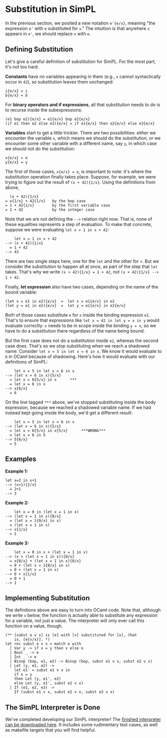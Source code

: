 # Substitution in SimPL

In the previous section, we posited a new notation `e'{e/x}`, meaning
"the expression `e'` with `e` substituted for `x`." The intuition is
that anywhere `x` appears in `e'`, we should replace `x` with `e`. 

## Defining Substitution

Let's give a careful definition of substitution for SimPL.  For the most
part, it's not too hard.  

**Constants** have no variables appearing in them (e.g., `x` cannot
syntactically occur in `42`), so substitution leaves them unchanged:
```
i{e/x} = i
b{e/x} = b
```

For **binary operators and if expressions**, all that substitution
needs to do is to recurse inside the subexpressions:
```
(e1 bop e2){e/x} = e1{e/x} bop e2{e/x}
(if e1 then e2 else e3){e/x} = if e1{e/x} then e2{e/x} else e3{e/x}
```

**Variables** start to get a little trickier.  There are two possibilities:
either we encounter the variable `x`, which means we should do the
substitution, or we encounter some other variable with a different
name, say `y`, in which case we should not do the substitution:
```
x{e/x} = e
y{e/x} = y
```

The first of those cases, `x{e/x} = e`, is important to note:
it's where the substitution operation finally takes place.  Suppose,
for example, we were trying to figure out the result of
`(x + 42){1/x}`.  Using the definitions from above,
```
  (x + 42){1/x}
= x{1/x} + 42{1/x}   by the bop case
= 1 + 42{1/x}        by the first variable case
= 1 + 42             by the integer case
```

Note that we are not defining the `-->` relation right now.  That is,
none of these equalities represents a step of evaluation.  To make
that concrete, suppose we were evaluating `let x = 1 in x + 42`:
```
    let x = 1 in x + 42
--> (x + 42){1/x}
  = 1 + 42
--> 43
```
There are two single steps here, one for the `let` and the other for
`+`.  But we consider the substitution to happen all at once, as part
of the step that `let` takes.  That's why we write 
`(x + 42){1/x} = 1 + 42`, not `(x + 42){1/x} --> 1 + 42`.

Finally, **let expression** also have two cases, depending on the name
of the bound variable:
```
(let x = e1 in e2){e/x}  =  let x = e1{e/x} in e2
(let y = e1 in e2){e/x}  =  let y = e1{e/x} in e2{e/x}
```

Both of those cases substitute `e` for `x` inside the binding
expression `e1`.  That's to ensure that expressions like
`let x = 42 in let y = x in y` would evaluate correctly:
`x` needs to be in scope inside the binding `y = x`, so we
have to do a substitution there regardless of the name being
bound.

But the first case does not do a substitution inside `e2`, whereas
the second case does.  That's so we *stop* substituting when
we reach a shadowed name.  Consider `let x = 5 in let x = 6 in x`.
We know it would evaluate to `6` in OCaml because of shadowing.
Here's how it would evaluate with our definitions of SimPL:
```
    let x = 5 in let x = 6 in x
--> (let x = 6 in x){5/x}
  = let x = 6{5/x} in x      ***
  = let x = 6 in x
--> x{6/x}
  = 6
```
On the line tagged `***` above, we've stopped substituting inside
the body expression, because we reached a shadowed variable name.
If we had instead kept going inside the body, we'd get a different
result:
```
    let x = 5 in let x = 6 in x
--> (let x = 6 in x){5/x}
  = let x = 6{5/x} in x{5/x}      ***WRONG***
  = let x = 6 in 5
--> 5{6/x}
  = 5
```

## Examples

**Example 1:**

```
let x=2 in x+1
--> (x+1){2/x}   
  = 2+1
--> 3
```

**Example 2:**

```
    let x = 0 in (let x = 1 in x)
--> (let x = 1 in x){0/x}  
  = (let x = 1{0/x} in x) 
  = (let x = 1 in x)
--> x{1/x}  
  = 1
```

**Example 3:**

```
    let x = 0 in x + (let x = 1 in x)
--> (x + (let x = 1 in x)){0/x}  
  = x{0/x} + (let x = 1 in x){0/x}
  = 0 + (let x = 1{0/x} in x)  
  = 0 + (let x = 1 in x)  
--> 0 + x{1/x}  
  = 0 + 1
--> 1
```

## Implementing Substitution

The definitions above are easy to turn into OCaml code.
Note that, although we write `v` below, the function is
actually able to substitute any expression for a variable,
not just a value.  The interpreter will only ever call
this function on a value, though.

```
(** [subst e v x] is [e] with [v] substituted for [x], that
    is, [e{v/x}]. *)
let rec subst e v x = match e with
  | Var y -> if x = y then v else e
  | Bool _ -> e
  | Int _ -> e
  | Binop (bop, e1, e2) -> Binop (bop, subst e1 v x, subst e2 v x)
  | Let (y, e1, e2) ->
    let e1' = subst e1 v x in
    if x = y
    then Let (y, e1', e2)
    else Let (y, e1', subst e2 v x)
  | If (e1, e2, e3) -> 
    If (subst e1 v x, subst e2 v x, subst e3 v x)
```

## The SimPL Interpreter is Done

We've completed developing our SimPL interpreter!
The <a href="/interp/simpl.zip" download target="_blank">
finished interpreter can be downloaded here</a>.
It includes some rudimentary test cases, as well as 
makefile targets that you will find helpful.
